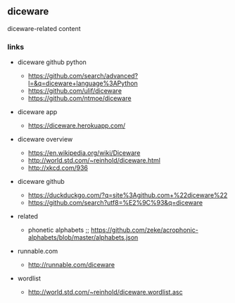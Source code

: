 ## diceware

diceware-related content

### links

* diceware github python
    * https://github.com/search/advanced?l=&q=diceware+language%3APython
    * https://github.com/ulif/diceware
    * https://github.com/ntmoe/diceware

* diceware app
    * https://diceware.herokuapp.com/

* diceware overview
    * https://en.wikipedia.org/wiki/Diceware
    * http://world.std.com/~reinhold/diceware.html
    * http://xkcd.com/936

* diceware github
    * https://duckduckgo.com/?q=site%3Agithub.com+%22diceware%22
    * https://github.com/search?utf8=%E2%9C%93&q=diceware

* related
    * phonetic alphabets ;; https://github.com/zeke/acrophonic-alphabets/blob/master/alphabets.json

* runnable.com
    * http://runnable.com/diceware

* wordlist
    * http://world.std.com/~reinhold/diceware.wordlist.asc
